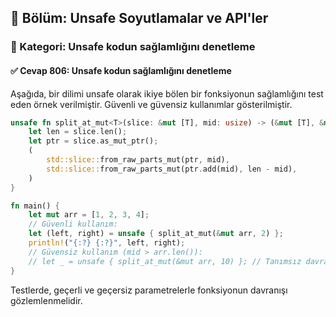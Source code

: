 ## 📘 Bölüm: Unsafe Soyutlamalar ve API'ler  
### 🔹 Kategori: Unsafe kodun sağlamlığını denetleme  
#### ✅ Cevap 806: Unsafe kodun sağlamlığını denetleme

Aşağıda, bir dilimi unsafe olarak ikiye bölen bir fonksiyonun sağlamlığını test eden örnek verilmiştir. Güvenli ve güvensiz kullanımlar gösterilmiştir.

```rust
unsafe fn split_at_mut<T>(slice: &mut [T], mid: usize) -> (&mut [T], &mut [T]) {
    let len = slice.len();
    let ptr = slice.as_mut_ptr();
    (
        std::slice::from_raw_parts_mut(ptr, mid),
        std::slice::from_raw_parts_mut(ptr.add(mid), len - mid),
    )
}

fn main() {
    let mut arr = [1, 2, 3, 4];
    // Güvenli kullanım:
    let (left, right) = unsafe { split_at_mut(&mut arr, 2) };
    println!("{:?} {:?}", left, right);
    // Güvensiz kullanım (mid > arr.len()):
    // let _ = unsafe { split_at_mut(&mut arr, 10) }; // Tanımsız davranış!
}
```

Testlerde, geçerli ve geçersiz parametrelerle fonksiyonun davranışı gözlemlenmelidir.
